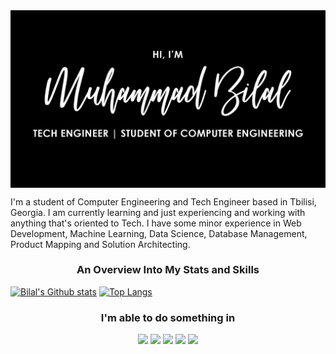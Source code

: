 <img src="https://github.com/bilalmotiwala/bilalmotiwala/blob/main/blob/master/assets/Heading.gif" align="center" />

I'm a student of Computer Engineering and Tech Engineer based in Tbilisi, Georgia. I am currently learning and just experiencing and working with anything that's oriented to Tech. I have some minor experience in Web Development, Machine Learning, Data Science, Database Management, Product Mapping and Solution Architecting.

<h3 align="center">An Overview Into My Stats and Skills</h3>

[![Bilal's Github stats](https://github-readme-stats.vercel.app/api?username=bilalmotiwala&count_private=true&show_icons=true&hide=prs&custom_title=My%20Github%20Stats&theme=nord)](#) [![Top Langs](https://github-readme-stats.vercel.app/api/top-langs/?username=bilalmotiwala&layout=compact&custom_title=Languages%20I'm%20Familiar%20With&theme=nord)](#) 

<h3 align="center">I'm able to do something in</h3>

<div align="center">
  <img src="https://cdn.jsdelivr.net/gh/devicons/devicon/icons/c/c-original.svg" style="width: 10%"/> <img src="https://cdn.jsdelivr.net/gh/devicons/devicon/icons/cplusplus/cplusplus-original.svg" style="width: 10%"/> <img src="https://cdn.jsdelivr.net/gh/devicons/devicon/icons/csharp/csharp-original.svg" style="width: 10%"/> <img src="https://cdn.jsdelivr.net/gh/devicons/devicon/icons/css3/css3-original.svg" style="width: 10%"/> <img src="https://cdn.jsdelivr.net/gh/devicons/devicon/icons/jquery/jquery-original-wordmark.svg" style="width: 10%"/>



</div>

<!--
**bilalmotiwala/bilalmotiwala** is a ✨ _special_ ✨ repository because its `README.md` (this file) appears on your GitHub profile.

Here are some ideas to get you started:

- 🔭 I’m currently working on ...
- 🌱 I’m currently learning ...
- 👯 I’m looking to collaborate on ...
- 🤔 I’m looking for help with ...
- 💬 Ask me about ...
- 📫 How to reach me: ...
- 😄 Pronouns: ...
- ⚡ Fun fact: ...
-->
